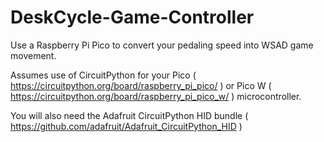 # DeskCycle-Game-Controller
Use a Raspberry Pi Pico to convert your pedaling speed into WSAD game movement.

Assumes use of CircuitPython for your Pico ( https://circuitpython.org/board/raspberry_pi_pico/ ) or Pico W ( https://circuitpython.org/board/raspberry_pi_pico_w/ ) microcontroller.

You will also need the Adafruit CircuitPython HID bundle ( https://github.com/adafruit/Adafruit_CircuitPython_HID )
